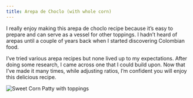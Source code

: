 ```yaml
---
title: Arepa de Choclo (with whole corn)
---
```


I really enjoy making this arepa de choclo recipe because it’s easy to prepare and can serve as a vessel for other toppings. I hadn’t heard of arepas until a couple of years back when I started discovering Colombian food.

I’ve tried various arepa recipes but none lived up to my expectations. After doing some research, I came across one that I could build upon. Now that I’ve made it many times, while adjusting ratios, I’m confident you will enjoy this delicious recipe.

![Sweet Corn Patty with toppings](../../images/arepa-choclo.jpg)
